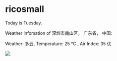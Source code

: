 # ricosmall

Today is Tuesday.

Weather infomation of 深圳市南山区， 广东省， 中国: 

Weather: 多云, Temperature: 25 ℃ , Air Index: 35 优

<img src="https://github-readme-stats.vercel.app/api?username=ricosmall&show_icons=true" />
